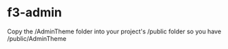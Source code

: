 f3-admin
========

Copy the /AdminTheme folder into your project's /public folder so you have /public/AdminTheme